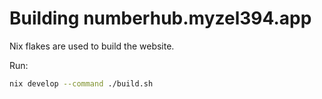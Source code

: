# Building numberhub.myzel394.app

Nix flakes are used to build the website.

Run:

```bash
nix develop --command ./build.sh
```

